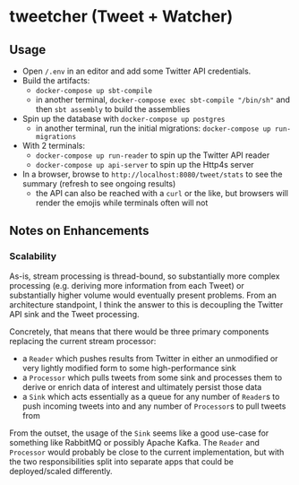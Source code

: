 # tweetcher (Tweet + Watcher)

## Usage

- Open `/.env` in an editor and add some Twitter API credentials.
- Build the artifacts:
  - `docker-compose up sbt-compile`
  - in another terminal, `docker-compose exec sbt-compile "/bin/sh"` and then `sbt assembly` to build the assemblies
- Spin up the database with `docker-compose up postgres`
  - in another terminal, run the initial migrations: `docker-compose up run-migrations`
- With 2 terminals:
  - `docker-compose up run-reader` to spin up the Twitter API reader
  - `docker-compose up api-server` to spin up the Http4s server
- In a browser, browse to `http://localhost:8080/tweet/stats` to see the summary (refresh to see ongoing results)
  - the API can also be reached with a `curl` or the like, but browsers will render the emojis while terminals often will not


## Notes on Enhancements

### Scalability

As-is, stream processing is thread-bound, so substantially more complex processing (e.g. deriving more information from each Tweet) or substantially higher volume would eventually present problems. From an architecture standpoint, I think the answer to this is decoupling the Twitter API sink and the Tweet processing. 

Concretely, that means that there would be three primary components replacing the current stream processor:
- a `Reader` which pushes results from Twitter in either an unmodified or very lightly modified form to some high-performance sink
- a `Processor` which pulls tweets from some sink and processes them to derive or enrich data of interest and ultimately persist those data
- a `Sink` which acts essentially as a queue for any number of `Reader`s to push incoming tweets into and any number of `Processor`s to pull tweets from

From the outset, the usage of the `Sink` seems like a good use-case for something like RabbitMQ or possibly Apache Kafka. The `Reader` and `Processor` would probably be close to the current implementation, but with the two responsibilities split into separate apps that could be deployed/scaled differently.
